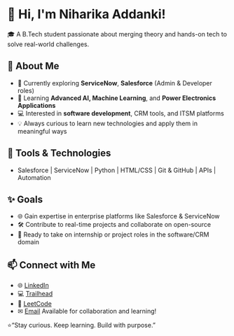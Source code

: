 # 👋 Hi, I'm Niharika Addanki!

🎓 A B.Tech student passionate about merging theory and hands-on tech to solve real-world challenges.

## 🌟 About Me
- 🔄 Currently exploring **ServiceNow**, **Salesforce** (Admin & Developer roles)
- 🤖 Learning **Advanced AI, Machine Learning**, and **Power Electronics Applications**
- 💻 Interested in **software development**, CRM tools, and ITSM platforms
- 💡 Always curious to learn new technologies and apply them in meaningful ways

## 🔧 Tools & Technologies
- Salesforce | ServiceNow | Python | HTML/CSS | Git & GitHub | APIs | Automation

## ✨ Goals
- 🌐 Gain expertise in enterprise platforms like Salesforce & ServiceNow
- 🛠 Contribute to real-time projects and collaborate on open-source
- 💼 Ready to take on internship or project roles in the software/CRM domain

## 📫 Connect with Me
- 🌐 [LinkedIn](https://www.linkedin.com/in/niharika-addanki-48525725a)
- 💻 [Trailhead](https://www.salesforce.com/trailblazer/addankisatyaniharika)
- 🧠 [LeetCode](https://leetcode.com/u/Niharika_Addanki/)
- ✉ [Email](niharika.addanki369@gmail.com)
Available for collaboration and learning!

⭐“Stay curious. Keep learning. Build with purpose.”

<!---
Niharikaaddanki/Niharikaaddanki is a ✨ special ✨ repository because its `README.md` (this file) appears on your GitHub profile.
You can click the Preview link to take a look at your changes.
--->
